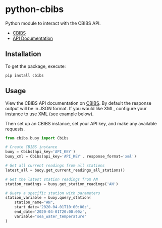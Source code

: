 # python-cbibs
Python module to interact with the CBIBS API.

- [CBIBS](https://www.buoybay.noaa.gov/)
- [API Documentation](https://www.buoybay.noaa.gov/data/api)

## Installation ##
To get the package, execute:
```shell
pip install cbibs
```

## Usage ##
View the CBIBS API documentation on [CBIBS](https://www.buoybay.noaa.gov/data/api). By default the response output will 
be in JSON format. If you would like XML, configure your instance to use XML (see example below).

Then set up an CBIBS instance, set your API key, and make any available requests.

```python
from cbibs.buoy import Cbibs

# Create CBIBS instance
buoy = Cbibs(api_key='API_KEY')
buoy_xml = Cbibs(api_key='API_KEY', response_format='xml')

# Get all current readings from all stations
latest_all = buoy.get_current_readings_all_stations()

# Get the latest station readings from AN
station_readings = buoy.get_station_readings('AN')

# Query a specific station with parameters
station_variable = buoy.query_station(
    station_name="AN",
    start_date='2020-04-01T10:00:00z',
    end_date='2020-04-01T20:00:00z',
    variable="sea_water_temperature"
)
```